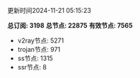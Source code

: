 更新时间2024-11-21 05:15:23

**总订阅: 3198**
**总节点: 22875**
**有效节点: 7565**
- v2ray节点: 5271
- trojan节点: 971
- ss节点: 1315
- ssr节点: 8
